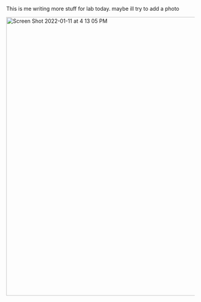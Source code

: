 This is me writing more stuff for lab today. maybe ill try to add a photo

<img width="744" alt="Screen Shot 2022-01-11 at 4 13 05 PM" src="https://user-images.githubusercontent.com/97640717/149238568-9dec2e38-8b51-4878-a66b-4356cf845136.png">

